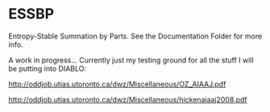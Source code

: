 # ESSBP
Entropy-Stable Summation by Parts. See the Documentation Folder for more info.

A work in progress... Currently just my testing ground for all the stuff I will be putting into DIABLO:

http://oddjob.utias.utoronto.ca/dwz/Miscellaneous/OZ_AIAAJ.pdf

http://oddjob.utias.utoronto.ca/dwz/Miscellaneous/hickenaiaaj2008.pdf
